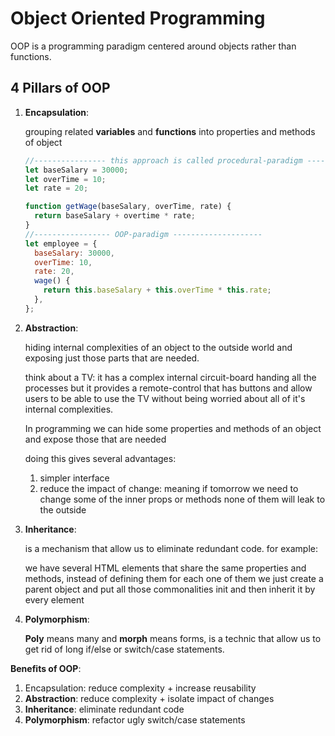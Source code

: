 # Object Oriented Programming

OOP is a programming paradigm centered around objects rather than functions.

## 4 Pillars of OOP

1. **Encapsulation**:

   grouping related **variables** and **functions** into properties and methods of object

   ```js
   //---------------- this approach is called procedural-paradigm -----------------
   let baseSalary = 30000;
   let overTime = 10;
   let rate = 20;

   function getWage(baseSalary, overTime, rate) {
     return baseSalary + overtime * rate;
   }
   //----------------- OOP-paradigm --------------------
   let employee = {
     baseSalary: 30000,
     overTime: 10,
     rate: 20,
     wage() {
       return this.baseSalary + this.overTime * this.rate;
     },
   };
   ```

2. **Abstraction**:

   hiding internal complexities of an object to the outside world and exposing just those parts that are needed.

   think about a TV: it has a complex internal circuit-board handing all the processes but it provides a remote-control that has buttons and allow users to be able to use the TV without being worried about all of it's internal complexities.

   In programming we can hide some properties and methods of an object and expose those that are needed

   doing this gives several advantages:

   1. simpler interface
   2. reduce the impact of change:
      meaning if tomorrow we need to change some of the inner props or methods none of them will leak to the outside

3. **Inheritance**:

   is a mechanism that allow us to eliminate redundant code. for example:

   we have several HTML elements that share the same properties and methods, instead of defining them for each one of them we just create a parent object and put all those commonalities init and then inherit it by every element

4. **Polymorphism**:

   **Poly** means many and **morph** means forms, is a technic that allow us to get rid of long if/else or switch/case statements.

**Benefits of OOP**:

1. Encapsulation: reduce complexity + increase reusability
2. **Abstraction**: reduce complexity + isolate impact of changes
3. **Inheritance**: eliminate redundant code
4. **Polymorphism**: refactor ugly switch/case statements
